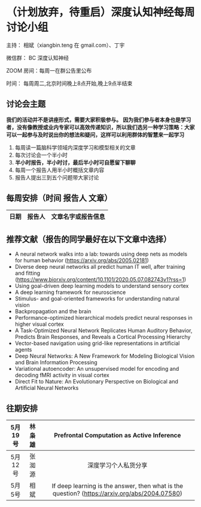 # （计划放弃，待重启）深度认知神经每周讨论小组

主持： 相斌（xiangbin.teng 在 gmail.com）、丁宇

微信群： BC 深度认知神经

ZOOM 房间：每周一在群公告里公布

时间： 每周周二,北京时间晚上8点开始,晚上9点半结束	

## 讨论会主题
**我们的活动并不是讲座形式，需要大家积极参与。**
**因为我们参与者本身也是学习者，没有像教授或业内专家可以高效传递知识，所以我们选另一种学习策略：大家可以一起参与及时说出你的想法和疑问，这样可以利用群体的智慧来一起学习**

1. 每周读一篇脑科学领域内深度学习和模型相关的文章
2. 每次讨论会一个半小时
3. **半小时报告，半小时讨，最后半小时可自愿留下聊聊**
4. 每周一个报告人用半小时概括文章内容
5. 报告人提出三到五个问题带大家讨论



## 每周安排（时间 报告人	文章）
|日期 | 报告人 | 文章名字或报告信息|
| :---: | :---: | :---: | 



## 推荐文献（报告的同学最好在以下文章中选择）
* A neural network walks into a lab: towards using deep nets as models for human behavior (https://arxiv.org/abs/2005.02181)
* Diverse deep neural networks all predict human IT well, after training and fitting (https://www.biorxiv.org/content/10.1101/2020.05.07.082743v1?rss=1)
* Using goal-driven deep learning models to understand sensory cortex
* A deep learning framework for neuroscience
* Stimulus- and goal-oriented frameworks for understanding natural vision
* Backpropagation and the brain
* Performance-optimized hierarchical models predict neural responses in higher visual cortex
* A Task-Optimized Neural Network Replicates Human Auditory Behavior, Predicts Brain Responses, and Reveals a Cortical Processing Hierarchy
* Vector-based navigation using grid-like representations in artificial agents
* Deep Neural Networks: A New Framework for Modeling Biological Vision and Brain Information Processing
* Variational autoencoder: An unsupervised model for encoding and decoding fMRI activity in visual cortex
* Direct Fit to Nature: An Evolutionary Perspective on Biological and Artificial Neural Networks

## 往期安排
|5月19号 | 林枭雄 | Prefrontal Computation as Active Inference|
| :---: | :---: | :---: | 
|5月12号 | 张洳源 | 深度学习个人私货分享|
|5月5号|相斌 |If deep learning is the answer, then what is the question? (https://arxiv.org/abs/2004.07580)|
